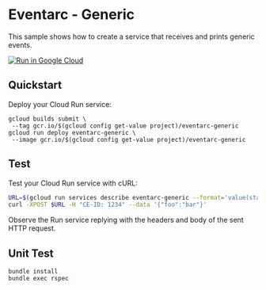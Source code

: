 # Eventarc - Generic

This sample shows how to create a service that receives and prints generic events.

[![Run in Google Cloud][run_img]][run_link]

[run_img]: https://storage.googleapis.com/cloudrun/button.svg
[run_link]: https://console.cloud.google.com/cloudshell/editor?shellonly=true&cloudshell_image=gcr.io/cloudrun/button&cloudshell_git_repo=https://github.com/GoogleCloudPlatform/ruby-docs-samples&cloudshell_working_dir=run/events-pubsub

## Quickstart

Deploy your Cloud Run service:

```
gcloud builds submit \
 --tag gcr.io/$(gcloud config get-value project)/eventarc-generic
gcloud run deploy eventarc-generic \
 --image gcr.io/$(gcloud config get-value project)/eventarc-generic
```

## Test

Test your Cloud Run service with cURL:

```sh
URL=$(gcloud run services describe eventarc-generic --format='value(status.address.url)')
curl -XPOST $URL -H "CE-ID: 1234" --data '{"foo":"bar"}'
```

Observe the Run service replying with the headers and body of the sent HTTP request.

## Unit Test

```
bundle install
bundle exec rspec
```
